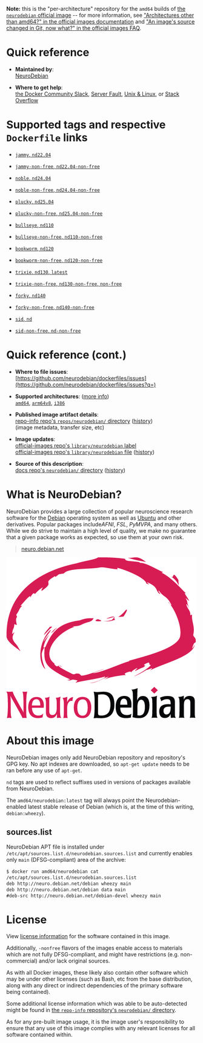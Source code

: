 <!--

********************************************************************************

WARNING:

    DO NOT EDIT "neurodebian/README.md"

    IT IS AUTO-GENERATED

    (from the other files in "neurodebian/" combined with a set of templates)

********************************************************************************

-->

**Note:** this is the "per-architecture" repository for the `amd64` builds of [the `neurodebian` official image](https://hub.docker.com/_/neurodebian) -- for more information, see ["Architectures other than amd64?" in the official images documentation](https://github.com/docker-library/official-images#architectures-other-than-amd64) and ["An image's source changed in Git, now what?" in the official images FAQ](https://github.com/docker-library/faq#an-images-source-changed-in-git-now-what).

# Quick reference

-	**Maintained by**:  
	[NeuroDebian](https://github.com/neurodebian/dockerfiles)

-	**Where to get help**:  
	[the Docker Community Slack](https://dockr.ly/comm-slack), [Server Fault](https://serverfault.com/help/on-topic), [Unix & Linux](https://unix.stackexchange.com/help/on-topic), or [Stack Overflow](https://stackoverflow.com/help/on-topic)

# Supported tags and respective `Dockerfile` links

-	[`jammy`, `nd22.04`](https://github.com/neurodebian/dockerfiles/blob/763e5953e63f2e0f46d2304dfd6c2f051ca378ca/dockerfiles/jammy/Dockerfile)

-	[`jammy-non-free`, `nd22.04-non-free`](https://github.com/neurodebian/dockerfiles/blob/763e5953e63f2e0f46d2304dfd6c2f051ca378ca/dockerfiles/jammy-non-free/Dockerfile)

-	[`noble`, `nd24.04`](https://github.com/neurodebian/dockerfiles/blob/763e5953e63f2e0f46d2304dfd6c2f051ca378ca/dockerfiles/noble/Dockerfile)

-	[`noble-non-free`, `nd24.04-non-free`](https://github.com/neurodebian/dockerfiles/blob/763e5953e63f2e0f46d2304dfd6c2f051ca378ca/dockerfiles/noble-non-free/Dockerfile)

-	[`plucky`, `nd25.04`](https://github.com/neurodebian/dockerfiles/blob/763e5953e63f2e0f46d2304dfd6c2f051ca378ca/dockerfiles/plucky/Dockerfile)

-	[`plucky-non-free`, `nd25.04-non-free`](https://github.com/neurodebian/dockerfiles/blob/763e5953e63f2e0f46d2304dfd6c2f051ca378ca/dockerfiles/plucky-non-free/Dockerfile)

-	[`bullseye`, `nd110`](https://github.com/neurodebian/dockerfiles/blob/763e5953e63f2e0f46d2304dfd6c2f051ca378ca/dockerfiles/bullseye/Dockerfile)

-	[`bullseye-non-free`, `nd110-non-free`](https://github.com/neurodebian/dockerfiles/blob/763e5953e63f2e0f46d2304dfd6c2f051ca378ca/dockerfiles/bullseye-non-free/Dockerfile)

-	[`bookworm`, `nd120`](https://github.com/neurodebian/dockerfiles/blob/763e5953e63f2e0f46d2304dfd6c2f051ca378ca/dockerfiles/bookworm/Dockerfile)

-	[`bookworm-non-free`, `nd120-non-free`](https://github.com/neurodebian/dockerfiles/blob/763e5953e63f2e0f46d2304dfd6c2f051ca378ca/dockerfiles/bookworm-non-free/Dockerfile)

-	[`trixie`, `nd130`, `latest`](https://github.com/neurodebian/dockerfiles/blob/763e5953e63f2e0f46d2304dfd6c2f051ca378ca/dockerfiles/trixie/Dockerfile)

-	[`trixie-non-free`, `nd130-non-free`, `non-free`](https://github.com/neurodebian/dockerfiles/blob/763e5953e63f2e0f46d2304dfd6c2f051ca378ca/dockerfiles/trixie-non-free/Dockerfile)

-	[`forky`, `nd140`](https://github.com/neurodebian/dockerfiles/blob/763e5953e63f2e0f46d2304dfd6c2f051ca378ca/dockerfiles/forky/Dockerfile)

-	[`forky-non-free`, `nd140-non-free`](https://github.com/neurodebian/dockerfiles/blob/763e5953e63f2e0f46d2304dfd6c2f051ca378ca/dockerfiles/forky-non-free/Dockerfile)

-	[`sid`, `nd`](https://github.com/neurodebian/dockerfiles/blob/763e5953e63f2e0f46d2304dfd6c2f051ca378ca/dockerfiles/sid/Dockerfile)

-	[`sid-non-free`, `nd-non-free`](https://github.com/neurodebian/dockerfiles/blob/763e5953e63f2e0f46d2304dfd6c2f051ca378ca/dockerfiles/sid-non-free/Dockerfile)

# Quick reference (cont.)

-	**Where to file issues**:  
	[https://github.com/neurodebian/dockerfiles/issues](https://github.com/neurodebian/dockerfiles/issues?q=)

-	**Supported architectures**: ([more info](https://github.com/docker-library/official-images#architectures-other-than-amd64))  
	[`amd64`](https://hub.docker.com/r/amd64/neurodebian/), [`arm64v8`](https://hub.docker.com/r/arm64v8/neurodebian/), [`i386`](https://hub.docker.com/r/i386/neurodebian/)

-	**Published image artifact details**:  
	[repo-info repo's `repos/neurodebian/` directory](https://github.com/docker-library/repo-info/blob/master/repos/neurodebian) ([history](https://github.com/docker-library/repo-info/commits/master/repos/neurodebian))  
	(image metadata, transfer size, etc)

-	**Image updates**:  
	[official-images repo's `library/neurodebian` label](https://github.com/docker-library/official-images/issues?q=label%3Alibrary%2Fneurodebian)  
	[official-images repo's `library/neurodebian` file](https://github.com/docker-library/official-images/blob/master/library/neurodebian) ([history](https://github.com/docker-library/official-images/commits/master/library/neurodebian))

-	**Source of this description**:  
	[docs repo's `neurodebian/` directory](https://github.com/docker-library/docs/tree/master/neurodebian) ([history](https://github.com/docker-library/docs/commits/master/neurodebian))

# What is NeuroDebian?

NeuroDebian provides a large collection of popular neuroscience research software for the [Debian](http://www.debian.org) operating system as well as [Ubuntu](http://www.ubuntu.com) and other derivatives. Popular packages include*AFNI*, *FSL*, *PyMVPA*, and many others. While we do strive to maintain a high level of quality, we make no guarantee that a given package works as expected, so use them at your own risk.

> [neuro.debian.net](http://neuro.debian.net/)

![logo](https://raw.githubusercontent.com/docker-library/docs/90ee9ce81aa27322936d7faf585ffc45b7def890/neurodebian/logo.png)

# About this image

NeuroDebian images only add NeuroDebian repository and repository's GPG key. No apt indexes are downloaded, so `apt-get update` needs to be ran before any use of `apt-get`.

`nd` tags are used to reflect suffixes used in versions of packages available from NeuroDebian.

The `amd64/neurodebian:latest` tag will always point the Neurodebian-enabled latest stable release of Debian (which is, at the time of this writing, `debian:wheezy`).

## sources.list

NeuroDebian APT file is installed under `/etc/apt/sources.list.d/neurodebian.sources.list` and currently enables only `main` (DFSG-compliant) area of the archive:

```console
$ docker run amd64/neurodebian cat /etc/apt/sources.list.d/neurodebian.sources.list
deb http://neuro.debian.net/debian wheezy main
deb http://neuro.debian.net/debian data main
#deb-src http://neuro.debian.net/debian-devel wheezy main
```

# License

View [license information](https://www.debian.org/social_contract#guidelines) for the software contained in this image.

Additionally, `-nonfree` flavors of the images enable access to materials which are not fully DFSG-compliant, and might have restrictions (e.g. non-commercial) and/or lack original sources.

As with all Docker images, these likely also contain other software which may be under other licenses (such as Bash, etc from the base distribution, along with any direct or indirect dependencies of the primary software being contained).

Some additional license information which was able to be auto-detected might be found in [the `repo-info` repository's `neurodebian/` directory](https://github.com/docker-library/repo-info/tree/master/repos/neurodebian).

As for any pre-built image usage, it is the image user's responsibility to ensure that any use of this image complies with any relevant licenses for all software contained within.
